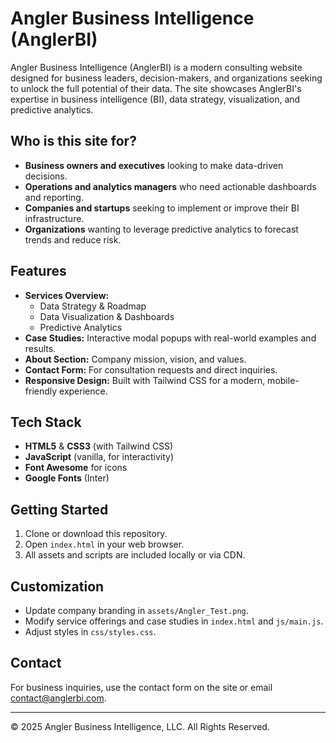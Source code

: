 # Angler Business Intelligence (AnglerBI)

Angler Business Intelligence (AnglerBI) is a modern consulting website designed for business leaders, decision-makers, and organizations seeking to unlock the full potential of their data. The site showcases AnglerBI's expertise in business intelligence (BI), data strategy, visualization, and predictive analytics.

## Who is this site for?
- **Business owners and executives** looking to make data-driven decisions.
- **Operations and analytics managers** who need actionable dashboards and reporting.
- **Companies and startups** seeking to implement or improve their BI infrastructure.
- **Organizations** wanting to leverage predictive analytics to forecast trends and reduce risk.

## Features
- **Services Overview:**
  - Data Strategy & Roadmap
  - Data Visualization & Dashboards
  - Predictive Analytics
- **Case Studies:** Interactive modal popups with real-world examples and results.
- **About Section:** Company mission, vision, and values.
- **Contact Form:** For consultation requests and direct inquiries.
- **Responsive Design:** Built with Tailwind CSS for a modern, mobile-friendly experience.

## Tech Stack
- **HTML5** & **CSS3** (with Tailwind CSS)
- **JavaScript** (vanilla, for interactivity)
- **Font Awesome** for icons
- **Google Fonts** (Inter)

## Getting Started
1. Clone or download this repository.
2. Open `index.html` in your web browser.
3. All assets and scripts are included locally or via CDN.

## Customization
- Update company branding in `assets/Angler_Test.png`.
- Modify service offerings and case studies in `index.html` and `js/main.js`.
- Adjust styles in `css/styles.css`.

## Contact
For business inquiries, use the contact form on the site or email [contact@anglerbi.com](mailto:contact@anglerbi.com).

---
© 2025 Angler Business Intelligence, LLC. All Rights Reserved.
